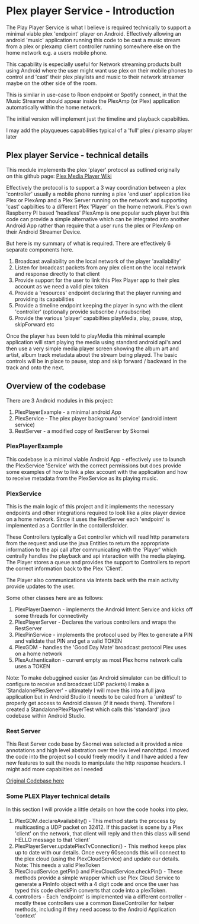# Plex player Service - Introduction
The Play Player Service is what I believe is required technically to
support a minimal viable plex  'endpoint'  player on Android. Effectively
allowing an android 'music' application running this code to be cast a music stream from a plex or
plexamp client controller running somewhere else on the home network e.g. a users mobile phone.

This capability is especially useful for Network
streaming products built using Android where the user might want use plex
on their mobile phones to control and 'cast' their plex playlists and music
to their network streamer maybe on the other side of the room.

This is similar in use-case to Roon endpoint or Spotify connect, in that the Music Streamer should appear inside the PlexAmp (or Plex) application automatically within the home network.

The initial version will implement just the timeline and playback capabilties.

I may add the playqueues capabilities typical of a 'full' plex / plexamp
player later

## Plex player Service - technical details
This module implements the plex 'player' protocol as outlined originally  
on this github page: [Plex Media Player Wiki](https://github.com/plexinc/plex-media-player/wiki/Remote-control-API)

Effectively the protocol is to support a 3 way coordination between a plex
'controller' usually a mobile phone running a plex 'end user' application
like Plex or PlexAmp and a Plex Server running on the network and
supporting 'cast' capbilties to a different Plex 'Player' on the home
network. Plex's own Raspberry PI based 'headless' PlexAmp is one popular
such player but this code can provide a simple alternative which can be
integrated into another Android App rather than require that a user runs
the plex or PlexAmp on their Android Streamer Device.

But here is my summary of what is required. There are effectively 6
separate components here.
1. Broadcast availability on the local network of the player 'availability'
2. Listen for broadcast packets from any plex client on the local network and response directly to that client
3. Provide support for the user to link this Plex Player app to their plex account as we need a valid plex token
4. Provide a 'resources' endpoint declaring that the player running and providing its capabilities
5. Provide a timeline endpoint keeping the player in sync with the client 'controller' (optionally provide subscribe / unsubscribe)
6. Provide the various 'player' capabilties playMedia, play, pause, stop, skipForward etc

Once the player has been told to playMedia this minimal example application will
start playing the media using standard android api's and then use a very simple
media player screen showing the album art and artist, album track metadata about
the stream being played. The basic controls will be in place to pause, stop and
skip forward / backward in the track and onto the next.

## Overview of the codebase
There are 3 Android modules in this project:
1. PlexPlayerExample - a minimal android App
2. PlexService - The plex player background 'service' (android intent service)
3. RestServer - a modified copy of RestServer by Skornei

### PlexPlayerExample
This codebase is a minimal viable Android App - effectively use to launch
the PlexService 'Service' with the correct permissions but does provide
some examples of how to link a plex account with the application and how
to receive metadata from the PlexService as its playing music.

### PlexService
This is the main logic of this project and it implements the necessary
endpoints and other integrations required to look like a plex player device
on a home network. Since it uses the RestServer each 'endpoint' is
implemented as a Contrller in the contollersfolder.

These Controllers
typically a Get controller which will read http parameters from the request
and use the java Entities to return the appropriate information to the
api call after communicating with the 'Player' which centrally handles
the playback and api interaction with the media playing. The Player stores
a queue and provides the support to Controllers to report the correct
information back to the Plex 'Client'.

The Player also communications via Intents back with the main activity
provide updates to the user.

Some other classes here are as follows:
1. PlexPlayerDaemon - implements the Android Intent Service and kicks off some threads for connectivity
2. PlexPlayerServer - Declares the various controllers and wraps the RestServer
3. PlexPinService - implements the protocol used by Plex to generate a PIN and validate that PIN and get a valid TOKEN
4. PlexGDM - handles the 'Good Day Mate' broadcast protocol Plex uses on a home network
5. PlexAuthenticaiton - current empty as most Plex home network calls uses a TOKEN

Note: To make debuggined easier (as Android simulator can be difficult to configure to receive and broadcast UDP packets)
I make a 'StandalonePlexServer' - ultimately I will move this into a full java application but in Android Studio it needs to
be caled from a 'unittest' to properly get access to Android classes (if it needs them). Therefore I created a
StandalonePlexPlayerTest which calls this 'standard' java codebase within Android Studio.


### Rest Server
This Rest Server code base by Skornei was selected a it provided a nice
annotations and high level abstration over the low level nanohttpd. I
moved the code into the project so I could freely modify it and I have
added a few new features to suit the needs to manipulate the http response
headers. I might add more capabilties as I needed

[Original Codebase here](https://github.com/skornei/restserver)

### Some PLEX Player technical details
In this section I will provide a little details on how the code hooks into plex.
1. PlexGDM.declareAvailability() - This method starts the process by multicasting a UDP packet on 32412. If this packet is scene by a Plex 'client' on the network, that client will reply and then this class will send HELLO message to that 'client'
2. PlexPlayerServer.updatePlexTvConnection() - This method keeps plex up to date with our details. Once every 60seconds this will connect to the plex cloud (using the PlexCloudService) and update our details. Note: This needs a valid PlexToken
3. PlexCloudService.getPin() and PlexCloudService.checkPin() - These methods provide a simple wrapper which use Plex Cloud Service to generate a PinInfo object with a 4 digit code and once the user has typed this code checkPin converts that code into a plexToken.
4. controllers - Each 'endpoint' is implemented via a different controller - mostly these controllers use a common BaseController for helper methods, including if they need access to the Android Application 'context'




